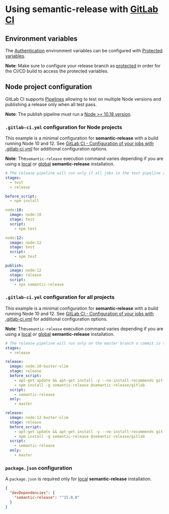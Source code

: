 # Using semantic-release with [GitLab CI](https://about.gitlab.com/features/gitlab-ci-cd)

## Environment variables

The [Authentication](../usage/ci-configuration.md#authentication) environment variables can be configured with [Protected variables](https://docs.gitlab.com/ce/ci/variables/README.html#protected-environment-variables).

**Note**: Make sure to configure your release branch as [protected](https://docs.gitlab.com/ce/user/project/protected_branches.html) in order for the CI/CD build to access the protected variables.

## Node project configuration

GitLab CI supports [Pipelines](https://docs.gitlab.com/ee/ci/pipelines.html) allowing to test on multiple Node versions and publishing a release only when all test pass.

**Note**: The publish pipeline must run a [Node >= 10.18 version](../support/FAQ.md#why-does-semantic-release-require-node-version--1018).

### `.gitlab-ci.yml` configuration for Node projects

This example is a minimal configuration for **semantic-release** with a build running Node 10 and 12. See [GitLab CI - Configuration of your jobs with .gitlab-ci.yml](https://docs.gitlab.com/ee/ci/yaml/README.html) for additional configuration options.

**Note**: The`semantic-release` execution command varies depending if you are using a [local](../usage/installation.md#local-installation) or [global](../usage/installation.md#global-installation) **semantic-release** installation.

```yaml
# The release pipeline will run only if all jobs in the test pipeline are successful
stages:
  - test
  - release

before_script:
  - npm install

node:10:
  image: node:10
  stage: test
  script:
    - npm test

node:12:
  image: node:12
  stage: test
  script:
    - npm test

publish:
  image: node:12
  stage: release
  script:
    - npx semantic-release
```

### `.gitlab-ci.yml` configuration for all projects

This example is a minimal configuration for **semantic-release** with a build running Node 10 and 12. See [GitLab CI - Configuration of your jobs with .gitlab-ci.yml](https://docs.gitlab.com/ee/ci/yaml/README.html) for additional configuration options.

**Note**: The`semantic-release` execution command varies depending if you are using a [local](../usage/installation.md#local-installation) or [global](../usage/installation.md#global-installation) **semantic-release** installation.

```yaml
# The release pipeline will run only on the master branch a commit is triggered
stages:
  - release

release:
  image: node:10-buster-slim
  stage: release
  before_script:
    - apt-get update && apt-get install -y --no-install-recommends git-core ca-certificates
    - npm install -g semantic-release @semantic-release/gitlab
  script:
    - semantic-release
  only:
    - master

release:
  image: node:12-buster-slim
  stage: release
  before_script:
    - apt-get update && apt-get install -y --no-install-recommends git-core ca-certificates
    - npm install -g semantic-release @semantic-release/gitlab
  script:
    - semantic-release
  only:
    - master
```

### `package.json` configuration

A `package.json` is required only for [local](../usage/installation.md#local-installation) **semantic-release** installation.

```json
{
  "devDependencies": {
    "semantic-release": "^15.0.0"
  }
}
```

